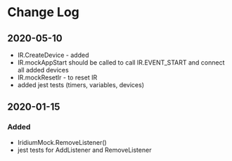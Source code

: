 # Change Log

## 2020-05-10
- IR.CreateDevice - added
- IR.mockAppStart should be called to call IR.EVENT_START and connect all added devices
- IR.mockResetIr - to reset IR
- added jest tests (timers, variables, devices)

## 2020-01-15
### Added
- IridiumMock.RemoveListener()
- jest tests for AddListener and RemoveListener
